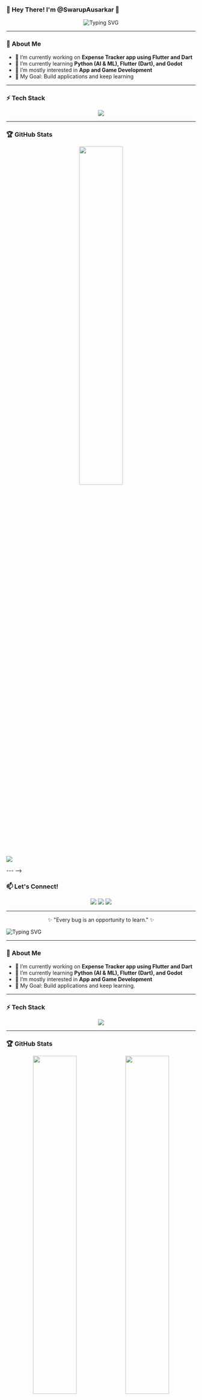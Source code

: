 ### 👋 Hey There! I'm @SwarupAusarkar 🚀

<div align="center">
  <img src="https://readme-typing-svg.demolab.com?font=Fira+Code&weight=600&pause=1000&color=00F0FF&width=450&lines=Passionate+Developer+%F0%9F%94%A5;AI%2FML+Enthusiast+%F0%9F%A4%96;Building+Cool+Stuff+%E2%9C%A8" alt="Typing SVG"/>
</div>

---

### 🚀 About Me

- 🔭 I’m currently working on **Expense Tracker app using Flutter and Dart**
- 🌱 I’m currently learning **Python (AI & ML), Flutter (Dart), and Godot**
- 👀 I’m mostly interested in **App and Game Development**
- 🎯 My Goal: Build applications and keep learning

---

### ⚡ Tech Stack

<p align="center">
  <img src="https://skillicons.dev/icons?i=python,flutter,dart,java,mysql,github,godot,vscode,&theme=dark"/>
</p>

---

### 🏆 GitHub Stats

<p align="center">
  <img width="48%" src="https://github-readme-streak-stats.herokuapp.com/?user=SwarupAusarkar&theme=tokyonight"/>
</p

<!-- ---

### 📈 Activity Graph

<p align="center">
  <img src="https://github-readme-activity-graph.vercel.app/graph?username=SwarupAusarkar&theme=react-dark&hide_border=true"/>
</p>

--- -->

### 📫 Let's Connect!

<p align="center">
  <a href="www.linkedin.com/in/swarup-ausarkar"><img src="https://img.shields.io/badge/LinkedIn-0A66C2?style=for-the-badge&logo=linkedin&logoColor=white"/></a>
  <a href="https://www.instagram.com/swarup_ausarkar145/"><img src="https://img.shields.io/badge/Instagram-E4405F?style=for-the-badge&logo=instagram&logoColor=white"/></a>
  <a href="mailto:ausarkarswarup@gmail.com"><img src="https://img.shields.io/badge/Email-D14836?style=for-the-badge&logo=gmail&logoColor=white"/></a>
</p>

---

<p align="center">✨ "Every bug is an opportunity to learn." ✨</p>

  <img src="https://readme-typing-svg.demolab.com?font=Fira+Code&weight=600&pause=1000&color=00F0FF&width=500&lines=Passionate+Developer+%F0%9F%94%A5;AI%2FML+Enthusiast+%F0%9F%A4%96;Open+Source+Contributor+%F0%9F%92%AA;Building+Cool+Stuff+%E2%9C%A8" alt="Typing SVG"/>
</p>

---

### 🚀 About Me

- 🔭 I’m currently working on **Expense Tracker app using Flutter and Dart**
- 🌱 I’m currently learning **Python (AI & ML), Flutter (Dart), and Godot**
- 👀 I’m mostly interested in **App and Game Development**
- 🎯 My Goal: Build applications and keep learning.

---

### ⚡ Tech Stack

<p align="center">
  <img src="https://skillicons.dev/icons?i=python,flutter,dart,java,mysql,github,godot,vscode,&theme=dark"/>
</p>

---

### 🏆 GitHub Stats

<p align="center">
  <img width="48%" src="https://github-readme-stats.vercel.app/api?username=your-github-username&show_icons=true&theme=radical"/>
  <img width="48%" src="https://github-readme-streak-stats.herokuapp.com/?user=your-github-username&theme=radical"/>
</p

---

### 📈 Activity Graph

<p align="center">
  <img src="https://github-readme-activity-graph.vercel.app/graph?username=your-github-username&theme=react-dark&hide_border=true"/>
</p>

---

### 📫 Let's Connect!

<p align="center">
  <a href="https://linkedin.com/in/your-profile"><img src="https://img.shields.io/badge/LinkedIn-0A66C2?style=for-the-badge&logo=linkedin&logoColor=white"/></a>
  <a href="https://instagram.com/your-profile"><img src="https://img.shields.io/badge/Instagram-E4405F?style=for-the-badge&logo=instagram&logoColor=white"/></a>
  <a href="mailto:your-email@example.com"><img src="https://img.shields.io/badge/Email-D14836?style=for-the-badge&logo=gmail&logoColor=white"/></a>
</p>

---

<p align="center">✨ "Code like an artist, debug like a detective!" ✨</p>

<!---
SwarupAusarkar/SwarupAusarkar is a ✨ special ✨ repository because its `README.md` (this file) appears on your GitHub profile.
You can click the Preview link to take a look at your changes.
--->
